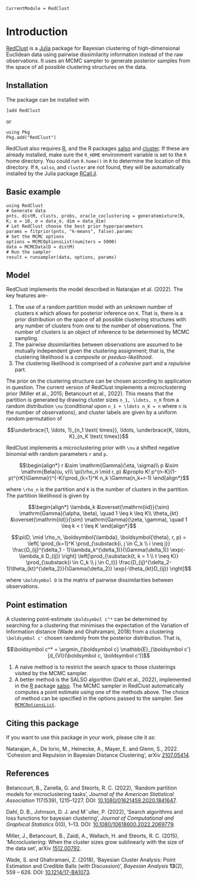 ```@meta
CurrentModule = RedClust
```

# Introduction

[RedClust](https://github.com/abhinavnatarajan/RedClust.jl) is a [Julia](https://julialang.org/) package for Bayesian clustering of high-dimensional Euclidean data using pairwise dissimilarity information instead of the raw observations. It uses an MCMC sampler to generate posterior samples from the space of all possible clustering structures on the data. 

## Installation
The package can be installed with 

	]add RedClust
or

	using Pkg
	Pkg.add("RedClust")
RedClust also requires [R](https://www.r-project.org/), and the R packages [salso](https://CRAN.R-project.org/package=salso) and [cluster](https://cran.r-project.org/package=cluster). If these are already installed, make sure the `R_HOME` environment variable is set to the `R` home directory. You could run `R.home()` in `R` to determine the location of this directory. If `R`, `salso`, and `cluster` are not found, they will be automatically installed by the Julia package [RCall.jl](https://github.com/JuliaInterop/RCall.jl). 

## Basic example

	using RedClust
	# Generate data
	pnts, distM, clusts, probs, oracle_coclustering = generatemixture(N, K; α = 10, σ = data_σ, dim = data_dim)
	# Let RedClust choose the best prior hyperparameters
	params = fitprior(pnts, "k-means", false).params
	# Set the MCMC options
	options = MCMCOptionsList(numiters = 5000)
	data = MCMCData(D = distM)
	# Run the sampler
	result = runsampler(data, options, params)

## Model
RedClust implements the model described in Natarajan et al. (2022). The key features are-
1. The use of a random partition model with an unknown number of clusters ``K`` which allows for posterior inference on ``K``. That is, there is a prior distribution on the space of all possible clustering structures with any number of clusters from one to the number of observations. The number of clusters is an object of inference to be determined by MCMC sampling. 
2. The pairwise dissimilarities between observations are assumed to be mutually independent given the clustering assignment; that is, the clustering likelihood is a *composite* or *pseduo-likelihood*. 
3. The clustering likelihood is comprised of a *cohesive* part and a *repulsive* part. 

The prior on the clustering structure can be chosen according to application in question. The current version of RedClust implements a *microclustering* prior (Miller et al., 2015; Betancourt et al., 2022). This means that the partition is generated by drawing cluster sizes ``n_1, \ldots, n_K`` from a random distribution ``\nu`` (conditional upon ``n_1 + \ldots n_K = n`` where ``n`` is the number of observations), and cluster labels are given by a uniform random permutation of 
```math
\underbrace{1, \ldots, 1}_{n_1 \text{ times}}, \ldots, \underbrace{K, \ldots, K}_{n_K \text{ times}}
```
RedClust implements a microclustering prior with ``\nu`` a shifted negative binomial with random parameters ``r`` and ``p``. 
```math
\begin{align*}
r &\sim \mathrm{Gamma}(\eta, \sigma)\\
p &\sim \mathrm{Beta}(u, v)\\
\pi(\rho_n \mid r, p) &\propto K! p^{n-K}(1-p)^{rK}\Gamma(r)^{-K}\prod_{k=1}^K n_k \Gamma(n_k+r-1)
\end{align*}
```
where ``\rho_n`` is the partition and ``K`` is the number of clusters in the partition. The partition likelihood is given by
```math
\begin{align*}
\lambda_k &\overset{\mathrm{iid}}{\sim} \mathrm{Gamma}(\alpha, \beta), \quad 1 \leq k \leq K\\
\theta_{kt} &\overset{\mathrm{iid}}{\sim} \mathrm{Gamma}(\zeta, \gamma), \quad 1 \leq k < t \leq K
\end{align*}
```
```math
\pi(D, \mid \rho_n, \boldsymbol{\lambda}, \boldsymbol{\theta}, r, p) = \left[ \prod_{k=1}^K \prod_{\substack{i, j \in C_k \\ i \neq j}} \frac{D_{ij}^{\delta_1 - 1}\lambda_k^{\delta_1}}{\Gamma(\delta_1)} \exp(-\lambda_k D_{ij}) \right] \left[\prod_{\substack{t, k = 1 \\ t \neq K}} \prod_{\substack{i \in C_k \\ j \in C_t}} \frac{D_{ij}^{\delta_2-1}\theta_{kt}^{\delta_2}}{\Gamma(\delta_2)} \exp(-\theta_{kt}D_{ij}) \right]
```
where ``\boldsymbol D`` is the matrix of pairwise dissimilarities between observations.

## Point estimation
A clustering point-estimate ``\boldsymbol c^*`` can be determined by searching for a clustering that minimises the expectation of the Variation of Information distance (Wade and Ghahramani, 2018) from a clustering ``\boldsymbol c'`` chosen randomly from the posterior distribution. That is, 
```math
\boldsymbol c^* = \argmin_{\boldsymbol c} \mathbb{E}_{\boldsymbol c'}[d_{VI}(\boldsymbol c, \boldsymbol c')]
```
1. A naive method is to restrict the search space to those clusterings visited by the MCMC sampler. 
2. A better method is the SALSO algorithm (Dahl et al., 2022), implemented in the [R](https://www.r-project.org/) package [salso](https://CRAN.R-project.org/package=salso). 
The MCMC sampler in RedClust automatically computes a point estimate using one of the methods above. The choice of method can be specified in the options passed to the sampler. See [`MCMCOptionsList`](@ref).

## Citing this package
If you want to use this package in your work, please cite it as:

Natarajan, A., De Iorio, M., Heinecke, A., Mayer, E. and Glenn, S., 2022. ‘Cohesion and Repulsion in Bayesian Distance Clustering’, arXiv [2107.05414](https://arxiv.org/abs/2107.05414).

## References
Betancourt, B., Zanella, G. and Steorts, R. C. (2022), ‘Random partition models for microclustering
tasks’, _Journal of the American Statistical Association_ 117(539), 1215–1227. DOI: [10.1080/01621459.2020.1841647](https://doi.org/10.1080/01621459.2020.1841647).

Dahl, D. B., Johnson, D. J. and M¨uller, P. (2022), ‘Search algorithms and loss functions
for bayesian clustering’, _Journal of Computational and Graphical Statistics_ 0(0), 1–13. DOI: [10.1080/10618600.2022.2069779](https://doi.org/10.1080/10618600.2022.2069779).

Miller, J., Betancourt, B., Zaidi, A., Wallach, H. and Steorts, R. C. (2015), ‘Microclustering:
When the cluster sizes grow sublinearly with the size of the data set’, arXiv
[1512.00792](https://arxiv.org/abs/1512.00792).

Wade, S. and Ghahramani, Z. (2018), ‘Bayesian Cluster Analysis: Point Estimation and
Credible Balls (with Discussion)’, _Bayesian Analysis_ **13**(2), 559 – 626. DOI: [10.1214/17-BA1073](https://doi.org/10.1214/17-BA1073).



